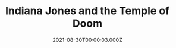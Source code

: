 ---
title: "Indiana Jones and the Temple of Doom"
year: 1984
date: 2021-08-30T00:00:03.000Z
permalink: /almanac/movies/2021-08-30-indiana-jones-and-the-temple-of-doom/index.html
link: https://letterboxd.com/rknightuk/film/indiana-jones-and-the-temple-of-doom/
rating: 3
tmdbid: 87
---
